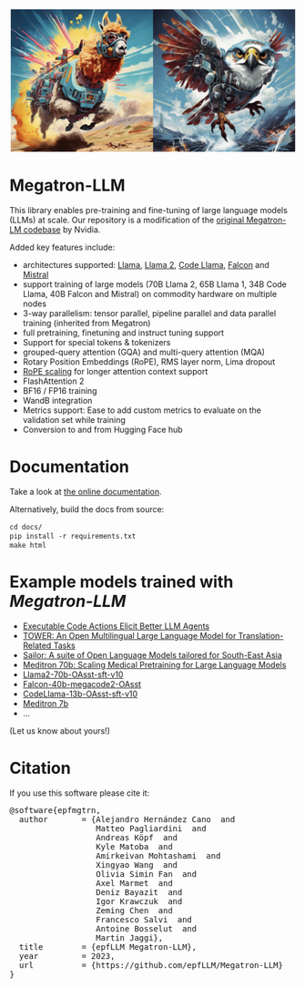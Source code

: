 
<div align="center">
  <img src="docs/imgs/llama-falcon.png"  width="500">
</div>

# Megatron-LLM

This library enables pre-training and fine-tuning of large language models (LLMs) at scale.
Our repository is a modification of the [original Megatron-LM codebase](https://github.com/NVIDIA/Megatron-LM) by Nvidia.

Added key features include:
- architectures supported: [Llama](https://arxiv.org/abs/2302.13971), [Llama 2](https://arxiv.org/abs/2307.09288), [Code Llama](https://arxiv.org/abs/2308.12950), [Falcon](https://huggingface.co/tiiuae) and [Mistral](https://arxiv.org/abs/2310.06825)
- support training of large models (70B Llama 2, 65B Llama 1, 34B Code Llama, 40B Falcon and Mistral) on commodity hardware on multiple nodes
- 3-way parallelism: tensor parallel, pipeline parallel and data parallel training (inherited from Megatron)
- full pretraining, finetuning and instruct tuning support
- Support for special tokens & tokenizers
- grouped-query attention (GQA) and multi-query attention (MQA)
- Rotary Position Embeddings (RoPE), RMS layer norm, Lima dropout
- [RoPE scaling](https://together.ai/blog/llama-2-7b-32k) for longer attention context support
- FlashAttention 2
- BF16 / FP16 training
- WandB integration
- Metrics support: Ease to add custom metrics to evaluate on the validation set while training
- Conversion to and from Hugging Face hub

# Documentation

Take a look at [the online documentation](https://epfllm.github.io/Megatron-LLM).

Alternatively, build the docs from source:
```
cd docs/
pip install -r requirements.txt
make html
```

# Example models trained with *Megatron-LLM*
- [Executable Code Actions Elicit Better LLM Agents](https://arxiv.org/abs/2402.01030)
- [TOWER: An Open Multilingual Large Language Model for Translation-Related Tasks](https://arxiv.org/abs/2402.17733)
- [Sailor: A suite of Open Language Models tailored for South-East Asia](https://arxiv.org/abs/2404.03608)
- [Meditron 70b: Scaling Medical Pretraining for Large Language Models](https://huggingface.co/epfl-llm/meditron-70b)
- [Llama2-70b-OAsst-sft-v10](https://huggingface.co/OpenAssistant/llama2-70b-oasst-sft-v10)
- [Falcon-40b-megacode2-OAsst](https://huggingface.co/OpenAssistant/falcon-40b-megacode2-oasst)
- [CodeLlama-13b-OAsst-sft-v10](https://huggingface.co/OpenAssistant/codellama-13b-oasst-sft-v10)
- [Meditron 7b](https://huggingface.co/epfl-llm/meditron-7b)
-  ...

(Let us know about yours!)

# Citation

If you use this software please cite it:
<pre>
@software{epfmgtrn,
  author       = {Alejandro Hernández Cano  and
                  Matteo Pagliardini  and
                  Andreas Köpf  and
                  Kyle Matoba  and
                  Amirkeivan Mohtashami  and
                  Xingyao Wang  and
                  Olivia Simin Fan  and
                  Axel Marmet  and
                  Deniz Bayazit  and
                  Igor Krawczuk  and
                  Zeming Chen  and
                  Francesco Salvi  and
                  Antoine Bosselut  and
                  Martin Jaggi},
  title        = {epfLLM Megatron-LLM},
  year         = 2023,
  url          = {https://github.com/epfLLM/Megatron-LLM}
}
</pre>
